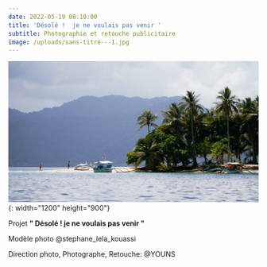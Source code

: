 ```yaml
---
date: 2022-05-19 08:10:00
title: 'Désolé !  je ne voulais pas venir '
subtitle: Photographie et retouche publicitaire
image: /uploads/sans-titre---1.jpg
---
```

![Palm trees](/images/image-example-3.jpg){: width="1200" height="900"}

Projet **" Désolé \! je ne voulais pas venir "**

Mod&egrave;le photo @stephane\_lela\_kouassi

Direction photo, Photographe, Retouche: @YOUNS